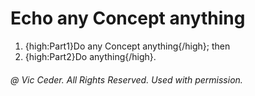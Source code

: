 
# Echo any Concept anything
 
1. {high:Part1}Do any Concept anything{/high}; then 
1. {high:Part2}Do anything{/high}. 

###### @ Vic Ceder. All Rights Reserved.  Used with permission.
